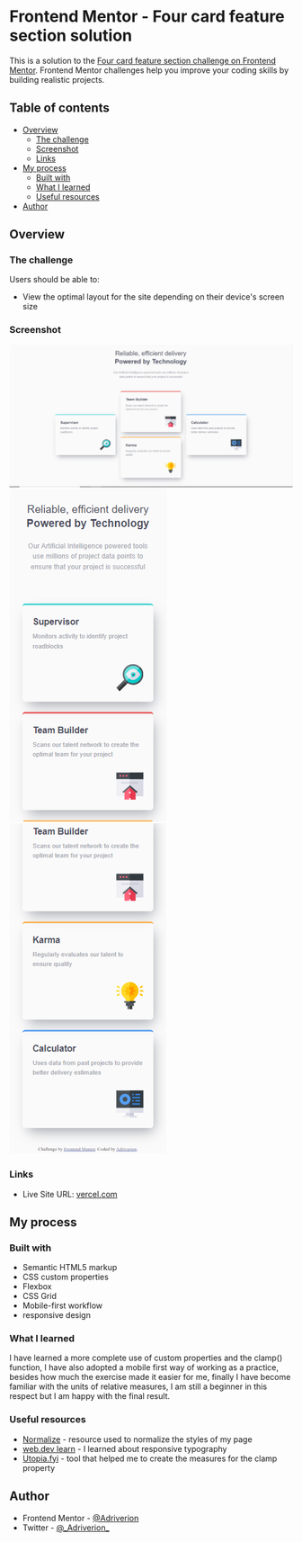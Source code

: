 # Frontend Mentor - Four card feature section solution

This is a solution to the [Four card feature section challenge on Frontend Mentor](https://www.frontendmentor.io/challenges/four-card-feature-section-weK1eFYK). Frontend Mentor challenges help you improve your coding skills by building realistic projects. 

## Table of contents

- [Overview](#overview)
  - [The challenge](#the-challenge)
  - [Screenshot](#screenshot)
  - [Links](#links)
- [My process](#my-process)
  - [Built with](#built-with)
  - [What I learned](#what-i-learned)
  - [Useful resources](#useful-resources)
- [Author](#author)

## Overview

### The challenge

Users should be able to:

- View the optimal layout for the site depending on their device's screen size

### Screenshot

![](./screenshots/desktop_view.png)
![](./screenshots/mobile_view_1.png)
![](./screenshots/mobile_view_2.png)

### Links

- Live Site URL: [vercel.com](https://four-card-feature-section-mu-ten.vercel.app/)

## My process

### Built with

- Semantic HTML5 markup
- CSS custom properties
- Flexbox
- CSS Grid
- Mobile-first workflow
- responsive design 

### What I learned

I have learned a more complete use of custom properties and the clamp() function, I have also adopted a mobile first way of working as a practice, besides how much the exercise made it easier for me, finally I have become familiar with the units of relative measures, I am still a beginner in this respect but I am happy with the final result.

### Useful resources

- [Normalize](https://necolas.github.io/normalize.css/) - resource used to normalize the styles of my page
- [web.dev learn](https://web.dev/learn/design/typography?continue=https%3A%2F%2Fweb.dev%2Flearn%2Fdesign&hl=es-419#article-https://web.dev/learn/design/typography&hl=es-419) - I learned about responsive typography 
- [Utopia.fyi](https://utopia.fyi/) - tool that helped me to create the measures for the clamp property

## Author

- Frontend Mentor - [@Adriverion](https://www.frontendmentor.io/profile/Adriverion)
- Twitter - [@\_Adriverion\_](https://x.com/_Adriverion_)
